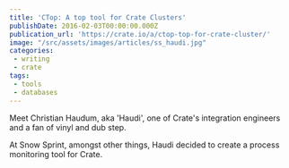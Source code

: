 ```yaml
---
title: 'CTop: A top tool for Crate Clusters'
publishDate: 2016-02-03T00:00:00.000Z
publication_url: 'https://crate.io/a/ctop-top-for-crate-cluster/'
image: "/src/assets/images/articles/ss_haudi.jpg"
categories:
 - writing
 - crate
tags:
 - tools
 - databases
---
```


Meet Christian Haudum, aka 'Haudi', one of Crate's integration engineers and a fan of vinyl and dub step.

At Snow Sprint, amongst other things, Haudi decided to create a process monitoring tool for Crate.
